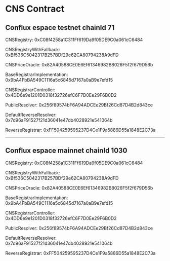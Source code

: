 # CNS Contract

## Conflux espace testnet chainId 71

CNSRegistry: 0xC08f4258a1C311Ff619Da9f05DE9C0a061cC6484

CNSRegistryWithFallback: 0xBf536C5042317B257BDf29e62CA80794238A9dFD

CNSPriceOracle: 0x82A40588CE0E6Ef61346982B8026F5f2f679D56b

BaseRegistrarImplementation: 0x9bA4FbBA549C1116a5c6845d7167a0aB9e7efd15

CNSRegistrarController: 0x4DD6e9e1201D0318f32726efC6F7D0Ee29F6B0D2

PublicResolver: 0x256f89574bF6A94ADCEe29Bf26Cd87D4B2d843ce

DefaultReverseResolver: 0x7d96aF91527f21d36041e47db4028921e541064b

ReverseRegistrar: 0xFF504259595237D4Ce1F9a5886D55a1848E2C73a

---

## Conflux espace mainnet chainId 1030

CNSRegistry: 0xC08f4258a1C311Ff619Da9f05DE9C0a061cC6484

CNSRegistryWithFallback: 0xBf536C5042317B257BDf29e62CA80794238A9dFD

CNSPriceOracle: 0x82A40588CE0E6Ef61346982B8026F5f2f679D56b

BaseRegistrarImplementation: 0x9bA4FbBA549C1116a5c6845d7167a0aB9e7efd15

CNSRegistrarController: 0x4DD6e9e1201D0318f32726efC6F7D0Ee29F6B0D2

PublicResolver: 0x256f89574bF6A94ADCEe29Bf26Cd87D4B2d843ce

DefaultReverseResolver: 0x7d96aF91527f21d36041e47db4028921e541064b

ReverseRegistrar: 0xFF504259595237D4Ce1F9a5886D55a1848E2C73a